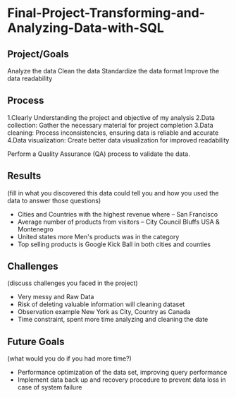 # Final-Project-Transforming-and-Analyzing-Data-with-SQL

## Project/Goals
Analyze the data
Clean the data 
Standardize the data format
Improve the data readability



## Process
1.Clearly Understanding the project and objective of my analysis
2.Data collection: Gather the necessary material for project completion 
3.Data cleaning: Process inconsistencies, ensuring data is reliable and  accurate
4.Data visualization: Create better data visualization for improved readability

Perform a Quality Assurance (QA) process to validate the data.


## Results
(fill in what you discovered this data could tell you and how you used the data to answer those questions)
- Cities and Countries with the highest revenue where – San Francisco 
- Average number of products from visitors – City Council Bluffs USA & Montenegro
- United states more Men's products was in the category
- Top selling products is Google Kick Ball in both cities and counties

## Challenges 
(discuss challenges you faced in the project)
- Very messy and Raw Data 
- Risk of deleting valuable information will cleaning dataset
- Observation example New York as City, Country as Canada
- Time constraint, spent more time analyzing and cleaning the date



## Future Goals
(what would you do if you had more time?)
- Performance optimization of the data set, improving query performance
- Implement data back up and recovery procedure to prevent data loss in case of system failure
